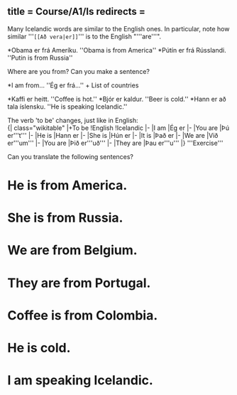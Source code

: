 title = Course/A1/Is
redirects =
---

Many Icelandic words are similar to the English ones. In particular, note how similar '''`[[Að vera|er]]`''' is to the English "'''are'''".

*Obama er frá Ameríku. ''Obama is from America''
*Pútín er frá Rússlandi. ''Putin is from Russia''

Where are you from? Can you make a sentence?

*I am from... ''Ég er frá...'' + List of countries

*Kaffi er heitt. ''Coffee is hot.''
*Bjór er kaldur. ''Beer is cold.''
*Hann er að tala íslensku. ''He is speaking Icelandic.''


The verb 'to be' changes, just like in English:
<br />
{| class="wikitable"
|+To be
!English
!Icelandic
|-
|I am
|Ég er
|-
|You are
|Þú er'''t'''
|-
|He is
|Hann er
|-
|She is
|Hún er
|-
|It is
|Það er
|-
|We are
|Við er'''um'''
|-
|You are
|Þið er'''uð'''
|-
|They are
|Þau er'''u'''
|}
'''Exercise'''

Can you translate the following sentences?

# He is from America.
# She is from Russia.
# We are from Belgium.
# They are from Portugal.
# Coffee is from Colombia.
# He is cold.
# I am speaking Icelandic.